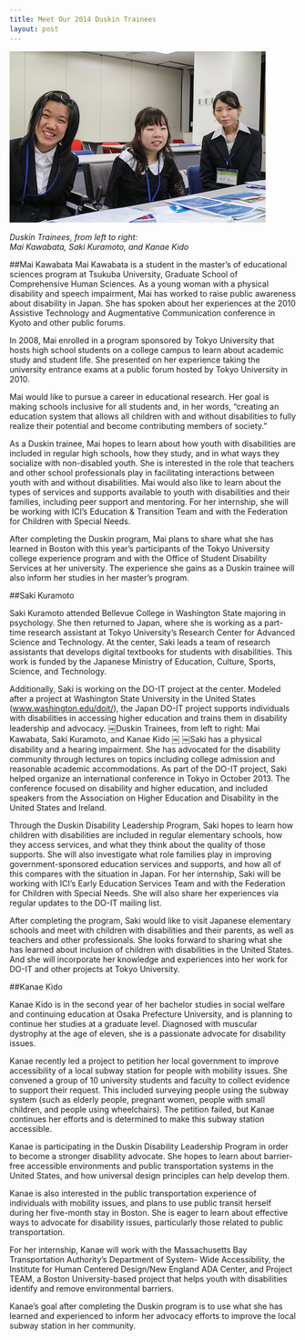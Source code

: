 ```yaml
---
title: Meet Our 2014 Duskin Trainees
layout: post
---
```

<div class="left">
<img src="/images/trainees.jpg" alt="Duskin trainees 2014" />
<p><em>Duskin Trainees, from left to right: <br />Mai Kawabata, Saki Kuramoto, and Kanae Kido</em></p>
</div>

##Mai Kawabata
Mai Kawabata is a student in the master’s of educational sciences program at Tsukuba University, Graduate School of Comprehensive Human Sciences. As a young woman with a physical disability and speech impairment, Mai has worked to raise public awareness about disability in Japan. She has spoken about her experiences at the 2010 Assistive Technology and Augmentative Communication conference in Kyoto and other public forums.  

In 2008, Mai enrolled in a program sponsored by Tokyo University that hosts high school students on a college
campus to learn about academic study and student life. She presented on her experience taking the university entrance exams at a public forum hosted by Tokyo University in 2010.  

Mai would like to pursue a career in educational research. Her goal is making schools inclusive for all students and, in her words, “creating an education system that allows all children with and without disabilities to fully realize their potential and become contributing members of society.”  

As a Duskin trainee, Mai hopes to learn about how youth with disabilities are included in regular high schools, how they study, and in what ways they socialize with non-disabled youth. She is interested in the role that teachers and other school professionals play in facilitating interactions between youth with and without disabilities. Mai would also like to learn about the types of services and supports available to youth with disabilities and their families, including peer support and mentoring. For her internship, she will be working with ICI’s Education & Transition Team and with the Federation for Children with Special Needs.  

After completing the Duskin program, Mai plans to share what she has learned in Boston with this year’s participants of the Tokyo University college experience program and with the Office of Student Disability Services at her university. The experience she gains as a Duskin trainee will also inform her studies in her  master’s program.  

##Saki Kuramoto

Saki Kuramoto attended Bellevue College in Washington State majoring in psychology. She then returned to Japan, where she is working as a part-time research assistant at Tokyo University’s
Research Center for Advanced Science and Technology. At the center, Saki leads a team of research assistants that develops digital textbooks for students with disabilities. This work is funded by the Japanese Ministry of Education, Culture, Sports, Science, and Technology.

Additionally, Saki is working on the DO-IT project at the center. Modeled after a project at Washington State University in the United States (www.washington.edu/doit/), the Japan DO-IT project supports individuals with disabilities in accessing higher education and trains them in disability leadership and advocacy.
￼Duskin Trainees, from left to right: Mai Kawabata, Saki Kuramoto, and Kanae Kido
￼
￼Saki has a physical disability and a hearing impairment. She has advocated for the disability community through lectures on topics including college admission and reasonable academic accommodations. As part of the DO-IT project, Saki helped organize an international conference in Tokyo in October 2013. The conference focused on disability and higher education, and included speakers from the Association on Higher Education and Disability in the United States and Ireland.  

Through the Duskin Disability Leadership Program, Saki hopes to learn how children with disabilities are included in regular elementary schools, how they access services, and what they think about the quality of those supports. She will also investigate what role families play in improving government-sponsored education services and supports, and how all of this compares with the situation in Japan. For her internship, Saki will be working with ICI’s Early Education Services Team and with the Federation for Children with Special Needs. She will also share her experiences via regular updates to the DO-IT mailing list.  

After completing the program, Saki would like to visit Japanese elementary schools and meet with children with disabilities and their parents, as well as teachers and other professionals. She looks forward to sharing what she has learned about inclusion of children with disabilities in the United States. And she will incorporate her knowledge and experiences into her work for DO-IT and other projects at Tokyo University.  

##Kanae Kido  

Kanae Kido is in the second year of her bachelor studies in social welfare and continuing education at Osaka Prefecture University, and is planning to continue her studies at a graduate level. Diagnosed with muscular dystrophy at the age of eleven, she is a passionate advocate for disability issues.  

Kanae recently led a project to petition her local government to improve accessibility of a local subway station for people with mobility issues. She convened a group of 10 university students and faculty to collect evidence to support their request. This included surveying people using the subway system (such as elderly people, pregnant women, people with small children, and people using wheelchairs). The petition failed, but Kanae continues her efforts and is determined to make this subway station accessible.  

Kanae is participating in the Duskin Disability Leadership Program in order to become a stronger disability advocate. She hopes to learn about barrier-free accessible environments and public transportation systems in the United States, and how universal design principles can help develop them.  

Kanae is also interested in the public transportation experience of individuals with mobility issues, and plans to use public transit herself during her five-month stay in Boston. She is eager to learn about effective ways to advocate for disability issues, particularly those related to public transportation.  

For her internship, Kanae will work with the Massachusetts Bay Transportation Authority’s Department of System- Wide Accessibility, the Institute for Human Centered Design/New England ADA Center, and Project TEAM, a Boston University-based project that helps youth with disabilities identify and remove environmental barriers.  

Kanae’s goal after completing the Duskin program is to use what she has learned and experienced to inform her advocacy efforts to improve the local subway station in her community.

